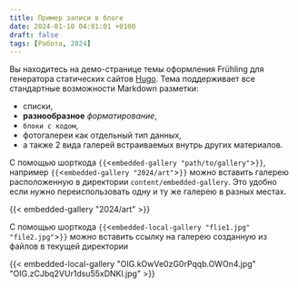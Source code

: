 ```yaml
---
title: Пример записи в блоге
date: 2024-01-10 04:01:01 +0100
draft: false
tags: [Работа, 2024]
---
```

Вы находитесь на демо-странице темы оформления Frühling для генератора статических сайтов [Hugo](https://gohugo.io). Тема поддерживает все стандартные возможности Markdown разметки:
- списки,
- **разнообразное** _форматирование_,
- `блоки с кодом`,
- фотогалереи как отдельный тип данных,
- а также 2 вида галерей встраиваемых внутрь других материалов.
<!--more-->

С помощью шорткода `{{`<` embedded-gallery "path/to/gallery" `>`}}`, например `{{`<` embedded-gallery "2024/art" `>`}}` можно вставить галерею расположенную в директории `content/embedded-gallery`. Это удобно если нужно переиспользовать одну и ту же галерею в разных местах. 

{{< embedded-gallery "2024/art" >}}

С помощью шорткода `{{`<` embedded-local-gallery "flie1.jpg" "file2.jpg" `>`}}` можно вставить ссылку на галерею созданную из файлов в текущей директории

{{< embedded-local-gallery "OIG.kOwVe0zG0rPqqb.OWOn4.jpg" "OIG.zCJbq2VUr1dsu55xDNKl.jpg" >}}
